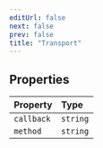 ```yaml
---
editUrl: false
next: false
prev: false
title: "Transport"
---
```


## Properties

| Property | Type |
| :------ | :------ |
| `callback` | `string` |
| `method` | `string` |
